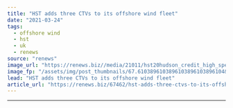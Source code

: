 ```yaml
---
title: "HST adds three CTVs to its offshore wind fleet"
date: "2021-03-24"
tags: 
  - offshore wind
  - hst
  - uk
  - renews
source: "renews"
image_url: "https://renews.biz//media/21011/hst20hudson_credit_high_speed_transfers.jpg?mode=crop&width=770&heightratio=0.6103896103896103896103896104&slimmage=true"
image_fp: "/assets/img/post_thumbnails/67.6103896103896103896103896104&slimmage=true"
lead: "HST adds three CTVs to its offshore wind fleet"
article_url: "https://renews.biz/67462/hst-adds-three-ctvs-to-its-offshore-wind-fleet/"
---
```


---
